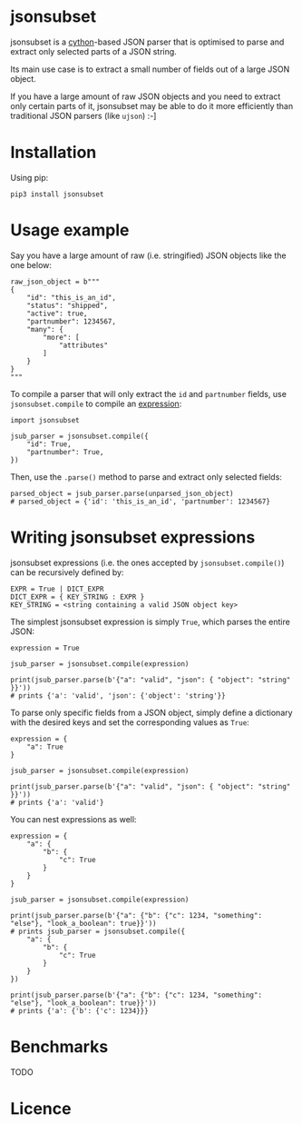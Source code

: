 # jsonsubset

jsonsubset is a [cython](http://cython.org/)-based JSON parser that is optimised to parse and extract only selected parts of a JSON string.

Its main use case is to extract a small number of fields out of a large JSON object.

If you have a large amount of raw JSON objects and you need to extract only certain parts of it, jsonsubset may be able to do it more efficiently than traditional JSON parsers (like `ujson`) :-]

# Installation
Using pip:
```
pip3 install jsonsubset
```

# Usage example
Say you have a large amount of raw (i.e. stringified) JSON objects like the one below:
```
raw_json_object = b"""
{
    "id": "this_is_an_id",
    "status": "shipped",
    "active": true,
    "partnumber": 1234567,
    "many": {
        "more": [
            "attributes"
        ]
    }
}
"""
```
To compile a parser that will only extract the `id` and `partnumber` fields, use `jsonsubset.compile` to compile an [expression](#writing-jsonsubset-expressions):
```
import jsonsubset

jsub_parser = jsonsubset.compile({
    "id": True,
    "partnumber": True, 
})
```
Then, use the `.parse()` method to parse and extract only selected fields:
```
parsed_object = jsub_parser.parse(unparsed_json_object)
# parsed_object = {'id': 'this_is_an_id', 'partnumber': 1234567}
```

# Writing jsonsubset expressions
jsonsubset expressions (i.e. the ones accepted by `jsonsubset.compile()`) can be recursively defined by:
```
EXPR = True | DICT_EXPR
DICT_EXPR = { KEY_STRING : EXPR }
KEY_STRING = <string containing a valid JSON object key>
```

The simplest jsonsubset expression is simply `True`, which parses the entire JSON:
```
expression = True

jsub_parser = jsonsubset.compile(expression)

print(jsub_parser.parse(b'{"a": "valid", "json": { "object": "string" }}'))
# prints {'a': 'valid', 'json': {'object': 'string'}}
```

To parse only specific fields from a JSON object, simply define a dictionary with the desired keys and set the corresponding values as `True`:
```
expression = {
    "a": True
}

jsub_parser = jsonsubset.compile(expression)

print(jsub_parser.parse(b'{"a": "valid", "json": { "object": "string" }}'))
# prints {'a': 'valid'}
```

You can nest expressions as well:
```
expression = {
    "a": {
        "b": {
            "c": True
        }
    }
}

jsub_parser = jsonsubset.compile(expression)

print(jsub_parser.parse(b'{"a": {"b": {"c": 1234, "something": "else"}, "look_a_boolean": true}}'))
# prints jsub_parser = jsonsubset.compile({
    "a": {
        "b": {
            "c": True
        }
    }
})

print(jsub_parser.parse(b'{"a": {"b": {"c": 1234, "something": "else"}, "look_a_boolean": true}}'))
# prints {'a': {'b': {'c': 1234}}}
```

# Benchmarks
TODO

# Licence

